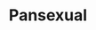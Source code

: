 ---
title: Pansexual
description:
image:
  src: ''
  alt: 'Pansexual Flag'
type: ''
lastModified: 2025-09-01
---